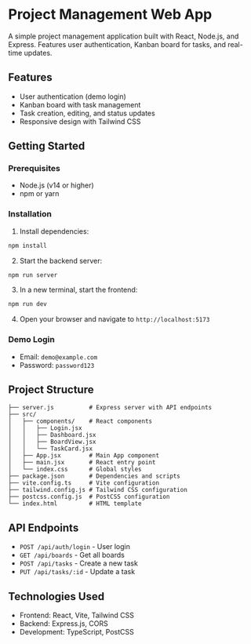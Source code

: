 # Project Management Web App

A simple project management application built with React, Node.js, and Express. Features user authentication, Kanban board for tasks, and real-time updates.

## Features

- User authentication (demo login)
- Kanban board with task management
- Task creation, editing, and status updates
- Responsive design with Tailwind CSS

## Getting Started

### Prerequisites

- Node.js (v14 or higher)
- npm or yarn

### Installation

1. Install dependencies:
```bash
npm install
```

2. Start the backend server:
```bash
npm run server
```

3. In a new terminal, start the frontend:
```bash
npm run dev
```

4. Open your browser and navigate to `http://localhost:5173`

### Demo Login

- Email: `demo@example.com`
- Password: `password123`

## Project Structure

```
├── server.js          # Express server with API endpoints
├── src/
│   ├── components/    # React components
│   │   ├── Login.jsx
│   │   ├── Dashboard.jsx
│   │   ├── BoardView.jsx
│   │   └── TaskCard.jsx
│   ├── App.jsx        # Main App component
│   ├── main.jsx       # React entry point
│   └── index.css      # Global styles
├── package.json       # Dependencies and scripts
├── vite.config.ts     # Vite configuration
├── tailwind.config.js # Tailwind CSS configuration
├── postcss.config.js  # PostCSS configuration
└── index.html         # HTML template
```

## API Endpoints

- `POST /api/auth/login` - User login
- `GET /api/boards` - Get all boards
- `POST /api/tasks` - Create a new task
- `PUT /api/tasks/:id` - Update a task

## Technologies Used

- Frontend: React, Vite, Tailwind CSS
- Backend: Express.js, CORS
- Development: TypeScript, PostCSS
